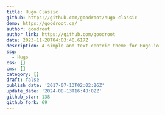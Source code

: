 ```yaml
---
title: Hugo Classic
github: https://github.com/goodroot/hugo-classic
demo: https://goodroot.ca/
author: goodroot
author_link: https://github.com/goodroot
date: 2023-11-28T04:03:40.617Z
description: A simple and text-centric theme for Hugo.io
ssg:
  - Hugo
css: []
cms: []
category: []
draft: false
publish_date: '2017-07-13T02:02:26Z'
update_date: '2024-08-13T16:48:02Z'
github_star: 138
github_fork: 69
---
```

